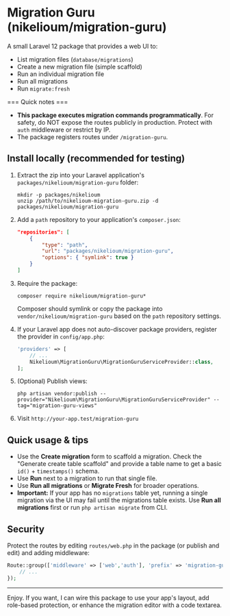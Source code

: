 # Migration Guru (nikelioum/migration-guru)

A small Laravel 12 package that provides a web UI to:
- List migration files (`database/migrations`)
- Create a new migration file (simple scaffold)
- Run an individual migration file
- Run all migrations
- Run `migrate:fresh`

=== Quick notes ===
- **This package executes migration commands programmatically**. For safety, do NOT expose the routes publicly in production. Protect with `auth` middleware or restrict by IP.
- The package registers routes under `/migration-guru`.

## Install locally (recommended for testing)

1. Extract the zip into your Laravel application's `packages/nikelioum/migration-guru` folder:
   ```
   mkdir -p packages/nikelioum
   unzip /path/to/nikelioum-migration-guru.zip -d packages/nikelioum/migration-guru
   ```

2. Add a `path` repository to your application's `composer.json`:
   ```json
   "repositories": [
       {
           "type": "path",
           "url": "packages/nikelioum/migration-guru",
           "options": { "symlink": true }
       }
   ]
   ```

3. Require the package:
   ```
   composer require nikelioum/migration-guru*
   ```

   Composer should symlink or copy the package into `vendor/nikelioum/migration-guru` based on the `path` repository settings.

4. If your Laravel app does not auto-discover package providers, register the provider in `config/app.php`:
   ```php
   'providers' => [
       // ...
       Nikelioum\MigrationGuru\MigrationGuruServiceProvider::class,
   ];
   ```

5. (Optional) Publish views:
   ```
   php artisan vendor:publish --provider="Nikelioum\MigrationGuru\MigrationGuruServiceProvider" --tag="migration-guru-views"
   ```

6. Visit `http://your-app.test/migration-guru`

## Quick usage & tips
- Use the **Create migration** form to scaffold a migration. Check the "Generate create table scaffold" and provide a table name to get a basic `id()` + `timestamps()` schema.
- Use **Run** next to a migration to run that single file.
- Use **Run all migrations** or **Migrate Fresh** for broader operations.
- **Important:** If your app has no `migrations` table yet, running a single migration via the UI may fail until the migrations table exists. Use **Run all migrations** first or run `php artisan migrate` from CLI.

## Security
Protect the routes by editing `routes/web.php` in the package (or publish and edit) and adding middleware:
```php
Route::group(['middleware' => ['web','auth'], 'prefix' => 'migration-guru'], function () {
    // ...
});
```

---

Enjoy. If you want, I can wire this package to use your app's layout, add role-based protection, or enhance the migration editor with a code textarea.
